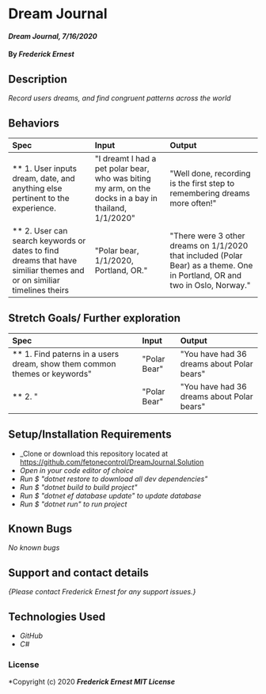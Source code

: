 # Dream Journal

#### _Dream Journal, 7/16/2020_

#### By _**Frederick Ernest**_

## Description

_Record users dreams, and find congruent patterns across the world_

## Behaviors

| Spec | Input | Output |
| :-------------      | :------------- | :------------- |
| ** 1. User inputs dream, date, and anything else pertinent to the experience. | "I dreamt I had a pet polar bear, who was biting my arm, on the docks in a bay in thailand, 1/1/2020" | "Well done, recording is the first step to remembering dreams more often!" |
| ** 2. User can search keywords or dates to find dreams that have similiar themes and or on similiar timelines theirs | "Polar bear, 1/1/2020, Portland, OR." | "There were 3 other dreams on 1/1/2020 that included (Polar Bear) as a theme. One in Portland, OR and two in Oslo, Norway." |

## Stretch Goals/ Further exploration
| Spec | Input | Output |
| :-------------      | :------------- | :------------- |
| ** 1. Find paterns in a users dream, show them common themes or keywords" | "Polar Bear" | "You have had 36 dreams about Polar bears" |
| ** 2. " | "Polar Bear" | "You have had 36 dreams about Polar bears" |


## Setup/Installation Requirements

* _Clone or download this repository located at https://github.com/fetonecontrol/DreamJournal.Solution
* _Open in your code editor of choice_
* _Run $ "dotnet restore to download all dev dependencies"_
* _Run $ "dotnet build to build project"_
* _Run $ "dotnet ef database update" to update database_
* _Run $ "dotnet run" to run project_

## Known Bugs

_No known bugs_

## Support and contact details

_{Please contact Frederick Ernest for any support issues.}_

## Technologies Used

* _GitHub_
* _C#_

### License

*Copyright (c) 2020 **_Frederick Ernest MIT License_**